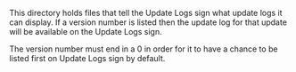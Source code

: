 This directory holds files that tell the Update Logs sign what update logs it can display. If a version number is listed then the update log for that update will be available on the Update Logs sign.

The version number must end in a 0 in order for it to have a chance to be listed first on Update Logs sign by default.